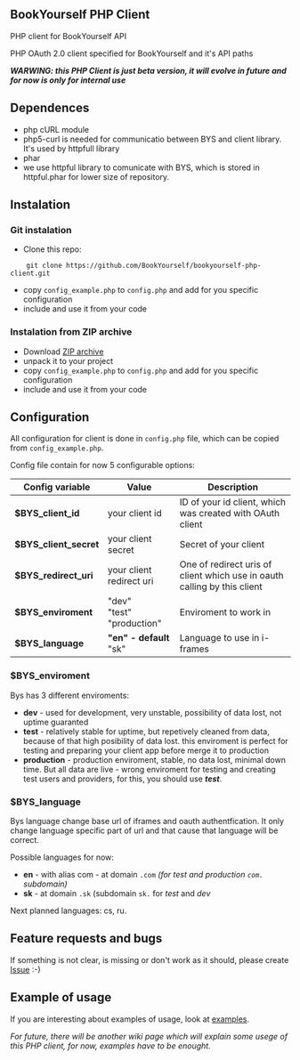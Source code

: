 BookYourself PHP Client
-----------------------
PHP client for BookYourself API

PHP OAuth 2.0 client specified for BookYourself and it's API paths

_**WARWING: this PHP Client is just beta version, it will evolve in future and for now is only for internal use**_

Dependences
-----------

* php cURL module
 * php5-curl is needed for communicatio between BYS and client library. It's used by httpfull library
* phar
 * we use httpful library to comunicate with BYS, which is stored in httpful.phar for lower size of repository.

Instalation
-----------

### Git instalation

* Clone this repo:

```
    git clone https://github.com/BookYourself/bookyourself-php-client.git
```

* copy `config_example.php` to `config.php` and add for you specific configuration
* include and use it from your code

### Instalation from ZIP archive

* Download [ZIP archive](https://github.com/BookYourself/bookyourself-php-client/archive/master.zip)
* unpack it to your project
* copy `config_example.php` to `config.php` and add for you specific configuration
* include and use it from your code

Configuration
-------------

All configuration for client is done in `config.php` file, which can be copied from `config_example.php`. 

Config file contain for now 5 configurable options:

| Config variable        | Value                             | Description   |
| ---------------------- | --------------------------------- | ------------- |
| **$BYS_client_id**     | your client id                    | ID of your id client, which was created with OAuth client |
| **$BYS_client_secret** | your client secret                | Secret of your client |
| **$BYS_redirect_uri**  | your client redirect uri          | One of redirect uris of client which use in oauth calling by this client |
| **$BYS_enviroment**    | "dev" <br>"test" <br>"production" | Enviroment to work in |
| **$BYS_language**      | **"en" - default** <br> "sk"      | Language to use in i-frames |

### $BYS_enviroment

Bys has 3 different enviroments:
* **dev** - used for development, very unstable, possibility of data lost, not uptime guaranted
* **test** - relatively stable for uptime, but repetively cleaned from data, because of that high posibility of data lost.
this enviroment is perfect for testing and preparing your client app before merge it to production
* **production** - production enviroment, stable, no data lost, minimal down time. But all data are live - wrong enviroment for testing and creating test users and providers, for this, you should use _**test**_.

### $BYS_language

Bys language change base url of iframes and oauth authentfication. It only change language specific part of url and that cause that language will be correct.

Possible languages for now:
* **en** - with alias com - at domain `.com` _(for test and production `com.` subdomain)_
* **sk** - at domain `.sk` (subdomain `sk.` for _test_ and _dev_

Next planned languages: cs, ru.

Feature requests and bugs
-------------------------

If something is not clear, is missing or don't work as it should, please create [Issue](https://github.com/BookYourself/bookyourself-php-client/issues/new) :-)

Example of usage
----------------

If you are interesting about examples of usage, look at [examples](https://github.com/BookYourself/bookyourself-php-client/tree/master/Simple). 

_For future, there will be another wiki page which will explain some usege of this PHP client, for now, examples have to be enought._
